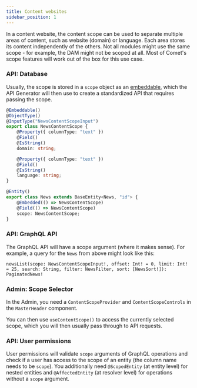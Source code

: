 ```yaml
---
title: Content websites
sidebar_position: 1
---
```


In a content website, the content scope can be used to separate multiple areas of content, such as website (domain) or language. Each area stores its content independently of the others. Not all modules might use the same scope - for example, the DAM might not be scoped at all. Most of Comet's scope features will work out of the box for this use case.


### API: Database

Usually, the scope is stored in a `scope` object as an [embeddable](https://mikro-orm.io/docs/embeddables), which the API Generator will then use to create a standardized API that requires passing the scope.

```ts title="api/src/news/entities/news.entity.ts"
@Embeddable()
@ObjectType()
@InputType("NewsContentScopeInput")
export class NewsContentScope {
    @Property({ columnType: "text" })
    @Field()
    @IsString()
    domain: string;

    @Property({ columnType: "text" })
    @Field()
    @IsString()
    language: string;
}

@Entity()
export class News extends BaseEntity<News, "id"> {
    @Embedded(() => NewsContentScope)
    @Field(() => NewsContentScope)
    scope: NewsContentScope;
}
```

### API: GraphQL API

The GraphQL API will have a scope argument (where it makes sense). For example, a query for the `News` from above might look like this:
```
newsList(scope: NewsContentScopeInput!, offset: Int! = 0, limit: Int! = 25, search: String, filter: NewsFilter, sort: [NewsSort!]): PaginatedNews!
```

### Admin: Scope Selector
In the Admin, you need a `ContentScopeProvider` and `ContentScopeControls` in the `MasterHeader` component.

You can then use `useContentScope()` to access the currently selected scope, which you will then usually pass through to API requests.

### API: User permissions

User permissions will validate `scope` arguments of GraphQL operations and check if a user has access to the scope of an entity (the column name needs to be `scope`). You additionally need `@ScopedEntity` (at entity level) for nested entities and `@AffectedEntity` (at resolver level) for operations without a `scope` argument.
